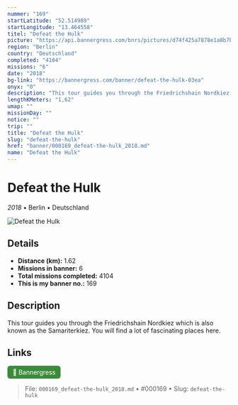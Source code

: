 ```yaml
---
nummer: "169"
startLatitude: "52.514989"
startLongitude: "13.464558"
titel: "Defeat the Hulk"
picture: "https://api.bannergress.com/bnrs/pictures/d74f425a7878e1a0b7b3060823c637f2"
region: "Berlin"
country: "Deutschland"
completed: "4104"
missions: "6"
date: "2018"
bg-link: "https://bannergress.com/banner/defeat-the-hulk-03ea"
onyx: "0"
description: "This tour guides you through the Friedrichshain Nordkiez which is also known as the Samariterkiez. You will find a lot of fascinating places here."
lengthKMeters: "1,62"
umap: ""
missionDay: ""
notice: ""
trip: ""
title: "Defeat the Hulk"
slug: "defeat-the-hulk"
href: "banner/000169_defeat-the-hulk_2018.md"
name: "Defeat the Hulk"
---
```

# Defeat the Hulk

*2018* • Berlin • Deutschland

![Defeat the Hulk](https://api.bannergress.com/bnrs/pictures/d74f425a7878e1a0b7b3060823c637f2)



## Details
- **Distance (km):** 1.62
- **Missions in banner:** 6
- **Total missions completed:** 4104
- **This is my banner no.:** 169



## Description
This tour guides you through the Friedrichshain Nordkiez which is also known as the Samariterkiez. You will find a lot of fascinating places here.



## Links
<a href="https://bannergress.com/banner/defeat-the-hulk-03ea" target="_blank" style="display:inline-block;margin-right:8px;padding:6px 12px;background:#3c8b3c;color:#fff;text-decoration:none;border-radius:6px;">🔗 Bannergress</a>



> File: `000169_defeat-the-hulk_2018.md`
> • #000169
> • Slug: `defeat-the-hulk`
